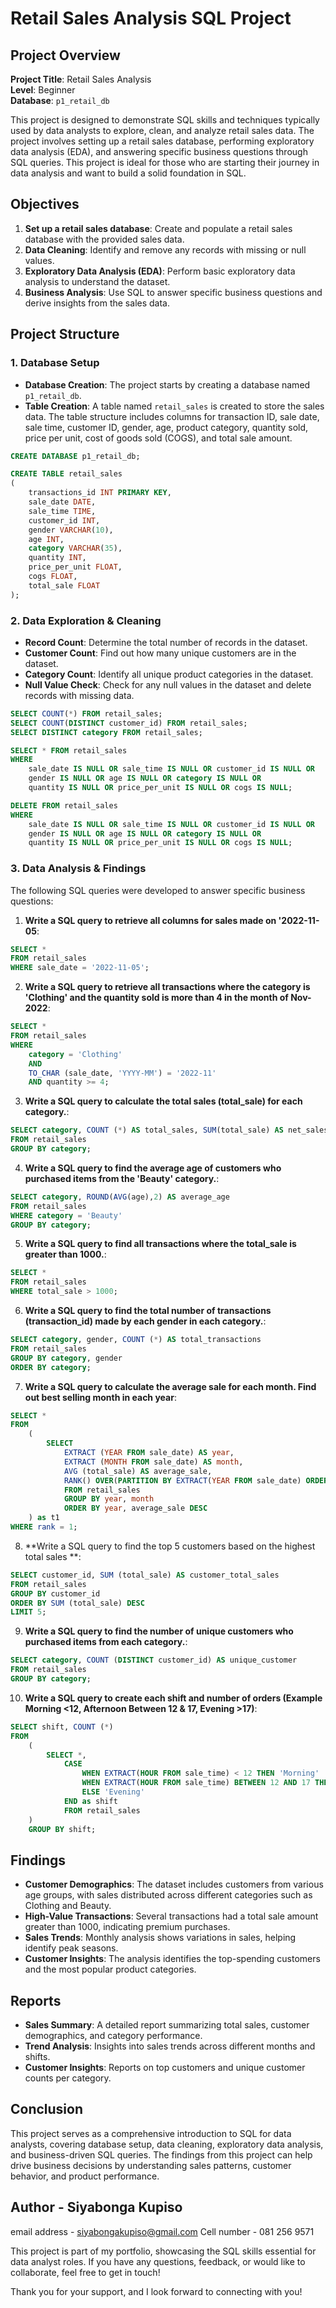 # Retail Sales Analysis SQL Project

## Project Overview

**Project Title**: Retail Sales Analysis  
**Level**: Beginner  
**Database**: `p1_retail_db`

This project is designed to demonstrate SQL skills and techniques typically used by data analysts to explore, clean, and analyze retail sales data. The project involves setting up a retail sales database, performing exploratory data analysis (EDA), and answering specific business questions through SQL queries. This project is ideal for those who are starting their journey in data analysis and want to build a solid foundation in SQL.

## Objectives

1. **Set up a retail sales database**: Create and populate a retail sales database with the provided sales data.
2. **Data Cleaning**: Identify and remove any records with missing or null values.
3. **Exploratory Data Analysis (EDA)**: Perform basic exploratory data analysis to understand the dataset.
4. **Business Analysis**: Use SQL to answer specific business questions and derive insights from the sales data.

## Project Structure

### 1. Database Setup

- **Database Creation**: The project starts by creating a database named `p1_retail_db`.
- **Table Creation**: A table named `retail_sales` is created to store the sales data. The table structure includes columns for transaction ID, sale date, sale time, customer ID, gender, age, product category, quantity sold, price per unit, cost of goods sold (COGS), and total sale amount.

```sql
CREATE DATABASE p1_retail_db;

CREATE TABLE retail_sales
(
    transactions_id INT PRIMARY KEY,
    sale_date DATE,	
    sale_time TIME,
    customer_id INT,	
    gender VARCHAR(10),
    age INT,
    category VARCHAR(35),
    quantity INT,
    price_per_unit FLOAT,	
    cogs FLOAT,
    total_sale FLOAT
);
```

### 2. Data Exploration & Cleaning

- **Record Count**: Determine the total number of records in the dataset.
- **Customer Count**: Find out how many unique customers are in the dataset.
- **Category Count**: Identify all unique product categories in the dataset.
- **Null Value Check**: Check for any null values in the dataset and delete records with missing data.

```sql
SELECT COUNT(*) FROM retail_sales;
SELECT COUNT(DISTINCT customer_id) FROM retail_sales;
SELECT DISTINCT category FROM retail_sales;

SELECT * FROM retail_sales
WHERE 
    sale_date IS NULL OR sale_time IS NULL OR customer_id IS NULL OR 
    gender IS NULL OR age IS NULL OR category IS NULL OR 
    quantity IS NULL OR price_per_unit IS NULL OR cogs IS NULL;

DELETE FROM retail_sales
WHERE 
    sale_date IS NULL OR sale_time IS NULL OR customer_id IS NULL OR 
    gender IS NULL OR age IS NULL OR category IS NULL OR 
    quantity IS NULL OR price_per_unit IS NULL OR cogs IS NULL;
```

### 3. Data Analysis & Findings

The following SQL queries were developed to answer specific business questions:

1. **Write a SQL query to retrieve all columns for sales made on '2022-11-05**:
```sql
SELECT * 
FROM retail_sales
WHERE sale_date = '2022-11-05';
```

2. **Write a SQL query to retrieve all transactions where the category is 'Clothing' and the quantity sold is more than 4 in the month of Nov-2022**:
```sql
SELECT * 
FROM retail_sales
WHERE 
	category = 'Clothing'
	AND 
	TO_CHAR (sale_date, 'YYYY-MM') = '2022-11'
	AND quantity >= 4;
```

3. **Write a SQL query to calculate the total sales (total_sale) for each category.**:
```sql
SELECT category, COUNT (*) AS total_sales, SUM(total_sale) AS net_sales
FROM retail_sales
GROUP BY category;
```

4. **Write a SQL query to find the average age of customers who purchased items from the 'Beauty' category.**:
```sql
SELECT category, ROUND(AVG(age),2) AS average_age
FROM retail_sales
WHERE category = 'Beauty'
GROUP BY category;
```

5. **Write a SQL query to find all transactions where the total_sale is greater than 1000.**:
```sql
SELECT *
FROM retail_sales
WHERE total_sale > 1000;
```

6. **Write a SQL query to find the total number of transactions (transaction_id) made by each gender in each category.**:
```sql
SELECT category, gender, COUNT (*) AS total_transactions
FROM retail_sales
GROUP BY category, gender
ORDER BY category;
```
7. **Write a SQL query to calculate the average sale for each month. Find out best selling month in each year**:

```sql
SELECT *
FROM
    (
    	SELECT
    		EXTRACT (YEAR FROM sale_date) AS year,
    		EXTRACT (MONTH FROM sale_date) AS month,
    		AVG (total_sale) AS average_sale,
    		RANK() OVER(PARTITION BY EXTRACT(YEAR FROM sale_date) ORDER BY AVG (total_sale) DESC) AS rank
    		FROM retail_sales
    		GROUP BY year, month
    		ORDER BY year, average_sale DESC
    ) as t1
WHERE rank = 1;
```

8. **Write a SQL query to find the top 5 customers based on the highest total sales **:
```sql
SELECT customer_id, SUM (total_sale) AS customer_total_sales
FROM retail_sales
GROUP BY customer_id
ORDER BY SUM (total_sale) DESC
LIMIT 5;
```

9. **Write a SQL query to find the number of unique customers who purchased items from each category.**:
```sql
SELECT category, COUNT (DISTINCT customer_id) AS unique_customer
FROM retail_sales
GROUP BY category;
```

10. **Write a SQL query to create each shift and number of orders (Example Morning <12, Afternoon Between 12 & 17, Evening >17)**:
```sql
SELECT shift, COUNT (*)
FROM
    (
    	SELECT *,
    		CASE
    			WHEN EXTRACT(HOUR FROM sale_time) < 12 THEN 'Morning'
    			WHEN EXTRACT(HOUR FROM sale_time) BETWEEN 12 AND 17 THEN 'Afternoon'
    			ELSE 'Evening'
    		END as shift
    		FROM retail_sales
    )
    GROUP BY shift;
```

## Findings

- **Customer Demographics**: The dataset includes customers from various age groups, with sales distributed across different categories such as Clothing and Beauty.
- **High-Value Transactions**: Several transactions had a total sale amount greater than 1000, indicating premium purchases.
- **Sales Trends**: Monthly analysis shows variations in sales, helping identify peak seasons.
- **Customer Insights**: The analysis identifies the top-spending customers and the most popular product categories.

## Reports

- **Sales Summary**: A detailed report summarizing total sales, customer demographics, and category performance.
- **Trend Analysis**: Insights into sales trends across different months and shifts.
- **Customer Insights**: Reports on top customers and unique customer counts per category.

## Conclusion

This project serves as a comprehensive introduction to SQL for data analysts, covering database setup, data cleaning, exploratory data analysis, and business-driven SQL queries. The findings from this project can help drive business decisions by understanding sales patterns, customer behavior, and product performance.


## Author - Siyabonga Kupiso
email address - siyabongakupiso@gmail.com
Cell number - 081 256 9571

This project is part of my portfolio, showcasing the SQL skills essential for data analyst roles. If you have any questions, feedback, or would like to collaborate, feel free to get in touch!

Thank you for your support, and I look forward to connecting with you!
